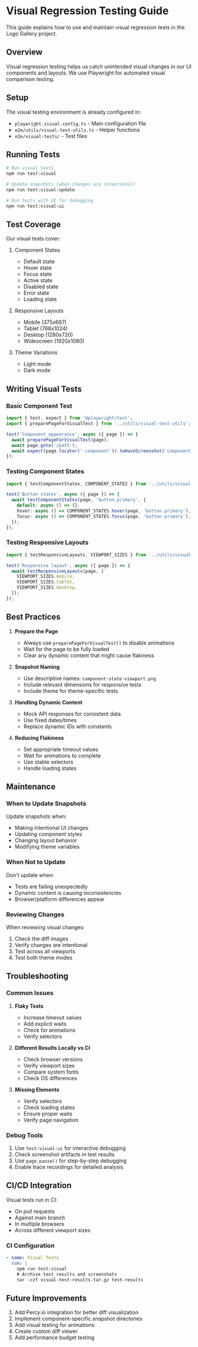 # Visual Regression Testing Guide

This guide explains how to use and maintain visual regression tests in the Logo Gallery project.

## Overview

Visual regression testing helps us catch unintended visual changes in our UI components and layouts. We use Playwright for automated visual comparison testing.

## Setup

The visual testing environment is already configured in:
- `playwright.visual.config.ts` - Main configuration file
- `e2e/utils/visual-test-utils.ts` - Helper functions
- `e2e/visual-tests/` - Test files

## Running Tests

```bash
# Run visual tests
npm run test:visual

# Update snapshots (when changes are intentional)
npm run test:visual:update

# Run tests with UI for debugging
npm run test:visual:ui
```

## Test Coverage

Our visual tests cover:

1. Component States
   - Default state
   - Hover state
   - Focus state
   - Active state
   - Disabled state
   - Error state
   - Loading state

2. Responsive Layouts
   - Mobile (375x667)
   - Tablet (768x1024)
   - Desktop (1280x720)
   - Widescreen (1920x1080)

3. Theme Variations
   - Light mode
   - Dark mode

## Writing Visual Tests

### Basic Component Test

```typescript
import { test, expect } from '@playwright/test';
import { preparePageForVisualTest } from '../utils/visual-test-utils';

test('Component appearance', async ({ page }) => {
  await preparePageForVisualTest(page);
  await page.goto('/path');
  await expect(page.locator('.component')).toHaveScreenshot('component.png');
});
```

### Testing Component States

```typescript
import { testComponentStates, COMPONENT_STATES } from '../utils/visual-test-utils';

test('Button states', async ({ page }) => {
  await testComponentStates(page, 'button.primary', {
    default: async () => {},
    hover: async () => COMPONENT_STATES.hover(page, 'button.primary'),
    focus: async () => COMPONENT_STATES.focus(page, 'button.primary'),
  });
});
```

### Testing Responsive Layouts

```typescript
import { testResponsiveLayouts, VIEWPORT_SIZES } from '../utils/visual-test-utils';

test('Responsive layout', async ({ page }) => {
  await testResponsiveLayouts(page, [
    VIEWPORT_SIZES.mobile,
    VIEWPORT_SIZES.tablet,
    VIEWPORT_SIZES.desktop,
  ]);
});
```

## Best Practices

1. **Prepare the Page**
   - Always use `preparePageForVisualTest()` to disable animations
   - Wait for the page to be fully loaded
   - Clear any dynamic content that might cause flakiness

2. **Snapshot Naming**
   - Use descriptive names: `component-state-viewport.png`
   - Include relevant dimensions for responsive tests
   - Include theme for theme-specific tests

3. **Handling Dynamic Content**
   - Mock API responses for consistent data
   - Use fixed dates/times
   - Replace dynamic IDs with constants

4. **Reducing Flakiness**
   - Set appropriate timeout values
   - Wait for animations to complete
   - Use stable selectors
   - Handle loading states

## Maintenance

### When to Update Snapshots

Update snapshots when:
- Making intentional UI changes
- Updating component styles
- Changing layout behavior
- Modifying theme variables

### When Not to Update

Don't update when:
- Tests are failing unexpectedly
- Dynamic content is causing inconsistencies
- Browser/platform differences appear

### Reviewing Changes

When reviewing visual changes:
1. Check the diff images
2. Verify changes are intentional
3. Test across all viewports
4. Test both theme modes

## Troubleshooting

### Common Issues

1. **Flaky Tests**
   - Increase timeout values
   - Add explicit waits
   - Check for animations
   - Verify selectors

2. **Different Results Locally vs CI**
   - Check browser versions
   - Verify viewport sizes
   - Compare system fonts
   - Check OS differences

3. **Missing Elements**
   - Verify selectors
   - Check loading states
   - Ensure proper waits
   - Verify page navigation

### Debug Tools

1. Use `test:visual:ui` for interactive debugging
2. Check screenshot artifacts in test results
3. Use `page.pause()` for step-by-step debugging
4. Enable trace recordings for detailed analysis

## CI/CD Integration

Visual tests run in CI:
- On pull requests
- Against main branch
- In multiple browsers
- Across different viewport sizes

### CI Configuration

```yaml
- name: Visual Tests
  run: |
    npm run test:visual
    # Archive test results and screenshots
    tar -czf visual-test-results.tar.gz test-results
```

## Future Improvements

1. Add Percy.io integration for better diff visualization
2. Implement component-specific snapshot directories
3. Add visual testing for animations
4. Create custom diff viewer
5. Add performance budget testing 